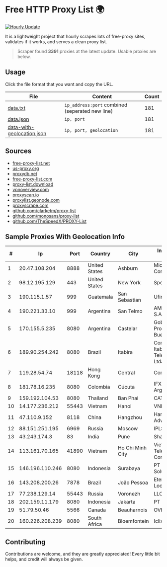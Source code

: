 
# Free HTTP Proxy List 🌍

[![Hourly Update](https://github.com/mertguvencli/http-proxy-list/actions/workflows/main.yml/badge.svg?branch=main)](https://github.com/mertguvencli/http-proxy-list/actions/workflows/main.yml)

It is a lightweight project that hourly scrapes lots of free-proxy sites, validates if it works, and serves a clean proxy list.

> Scraper found **3391** proxies at the latest update. Usable proxies are below.

## Usage

Click the file format that you want and copy the URL.


|File|Content|Count|
|----|-------|-----|
|[data.txt](https://raw.githubusercontent.com/mertguvencli/http-proxy-list/main/proxy-list/data.txt)|`ip_address:port` combined (seperated new line)|181|
|[data.json](https://raw.githubusercontent.com/mertguvencli/http-proxy-list/main/proxy-list/data.json)|`ip, port`|181|
|[data-with-geolocation.json](https://raw.githubusercontent.com/mertguvencli/http-proxy-list/main/proxy-list/data-with-geolocation.json)|`ip, port, geolocation`|181|

## Sources

* [free-proxy-list.net](https://free-proxy-list.net)
* [us-proxy.org](https://www.us-proxy.org)
* [proxydb.net](http://proxydb.net)
* [free-proxy-list.com](https://free-proxy-list.com/?page=&port=&type%5B%5D=http&type%5B%5D=https&up_time=0&search=Search)
* [proxy-list.download](https://www.proxy-list.download/HTTP)
* [vpnoverview.com](https://vpnoverview.com/privacy/anonymous-browsing/free-proxy-servers)
* [proxyscan.io](https://www.proxyscan.io)
* [proxylist.geonode.com](https://proxylist.geonode.com/api/proxy-list?limit=300&page=1&sort_by=lastChecked&sort_type=desc&protocols=http,https)
* [proxyscrape.com](https://api.proxyscrape.com/v2/?request=displayproxies&protocol=http&timeout=10000&country=all&ssl=all&anonymity=all)
* [github.com/clarketm/proxy-list](https://raw.githubusercontent.com/clarketm/proxy-list/master/proxy-list-raw.txt)
* [github.com/monosans/proxy-list](https://raw.githubusercontent.com/monosans/proxy-list/main/proxies/http.txt)
* [github.com/TheSpeedX/PROXY-List](https://raw.githubusercontent.com/TheSpeedX/PROXY-List/master/http.txt)


## Sample Proxies With Geolocation Info

|#|Ip|Port|Country|City|Internet Service Provider|
|-|--|----|-------|----|-------------------------|
|1|20.47.108.204|8888|United States|Ashburn|Microsoft Corporation|
|2|98.12.195.129|443|United States|New York|Spectrum|
|3|190.115.1.57|999|Guatemala|San Sebastian|Ufinet Panama S.A.|
|4|190.221.33.10|999|Argentina|San Telmo|AMX Argentina S.A.|
|5|170.155.5.235|8080|Argentina|Castelar|Gobernacion de la Provincia de Buenos Aires|
|6|189.90.254.242|8080|Brazil|Itabira|Companhia Itabirana TelecomunicaÔÔes Ltda|
|7|119.28.54.74|18118|Hong Kong|Central|ComsenzNet|
|8|181.78.16.235|8080|Colombia|Cúcuta|IFX Networks Argentina S.R.L|
|9|159.192.104.53|8080|Thailand|Ban Phai|CAT-BB|
|10|14.177.236.212|55443|Vietnam|Hanoi|VNPT|
|11|47.110.9.152|8118|China|Hangzhou|Hangzhou Alibaba Advertising Co|
|12|88.151.251.195|6969|Russia|Moscow|IPLS|
|13|43.243.174.3|83|India|Pune|Shah Solutions|
|14|113.161.70.165|41890|Vietnam|Ho Chi Minh City|VietNam Post and Telecom Corporation|
|15|146.196.110.246|8080|Indonesia|Surabaya|PT Maxindo Mitra Solusi|
|16|143.208.200.26|7878|Brazil|João Pessoa|Eternal VÔdeo Locadora Ltda|
|17|77.238.129.14|55443|Russia|Voronezh|LLC Intercon|
|18|202.159.11.179|8080|Indonesia|Jakarta|PT IndoInternet|
|19|51.79.50.46|5566|Canada|Beauharnois|OVH SAS|
|20|160.226.208.239|8080|South Africa|Bloemfontein|Iclix (PTY) Ltd|



## Contributing

Contributions are welcome, and they are greatly appreciated! Every
little bit helps, and credit will always be given.

